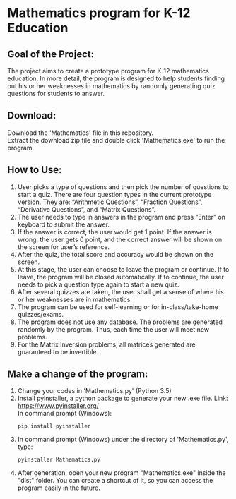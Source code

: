 # Mathematics program for K-12 Education
## Goal of the Project: <br />
The project aims to create a prototype program for K-12 mathematics education. In more detail, the program is designed to help students finding out his or her weaknesses in mathematics by randomly generating quiz questions for students to answer. <br />

## Download: <br />
Download the 'Mathematics' file in this repository. <br />
Extract the download zip file and double click 'Mathematics.exe' to run the program. <br />

## How to Use: <br />
  1. User picks a type of questions and then pick the number of questions to start a quiz. There are four question types in the current prototype version. They are: “Arithmetic Questions”, “Fraction Questions”, “Derivative Questions”, and “Matrix Questions”. <br />
  2. The user needs to type in answers in the program and press “Enter” on keyboard to submit the answer. <br />
  3. If the answer is correct, the user would get 1 point. If the answer is wrong, the user gets 0 point, and the correct answer will be shown on the screen for user’s reference. <br />
  4. After the quiz, the total score and accuracy would be shown on the screen. <br />
  5. At this stage, the user can choose to leave the program or continue. If to leave, the program will be closed automatically. If to continue, the user needs to pick a question type again to start a new quiz. <br />
  6. After several quizzes are taken, the user shall get a sense of where his or her weaknesses are in mathematics. <br />
  7. The program can be used for self-learning or for in-class/take-home quizzes/exams. <br />
  8. The program does not use any database. The problems are generated randomly by the program. Thus, each time the user will meet new problems. <br />
  9. For the Matrix Inversion problems, all matrices generated are guaranteed to be invertible.  <br />

## Make a change of the program: <br />
  1. Change your codes in 'Mathematics.py' (Python 3.5) <br />
  2. Install pyinstaller, a python package to generate your new .exe file. Link: https://www.pyinstaller.org/  <br />
     In command prompt (Windows): <br />
        ```
        pip install pyinstaller
        ```
  3. In command prompt (Windows) under the directory of 'Mathematics.py', type: <br />
        ```
        pyinstaller Mathematics.py
        ```
  4. After generation, open your new program "Mathematics.exe" inside the "dist" folder. You can create a shortcut of it, so you can access the program easily in the future. <br />
